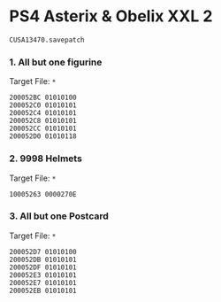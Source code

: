 # PS4 Asterix & Obelix XXL 2 

`CUSA13470.savepatch`

### 1. All but one figurine

Target File: `*`

```
200052BC 01010100
200052C0 01010101
200052C4 01010101
200052C8 01010101
200052CC 01010101
200052D0 01010118
```

### 2. 9998 Helmets

Target File: `*`

```
10005263 0000270E
```

### 3. All but one Postcard

Target File: `*`

```
200052D7 01010100
200052DB 01010101
200052DF 01010101
200052E3 01010101
200052E7 01010101
200052EB 01010101
```

